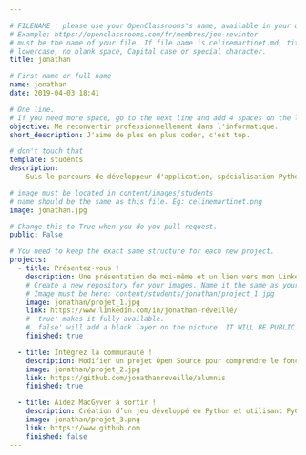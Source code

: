 ```yaml
---

# FILENAME : please use your OpenClassrooms's name, available in your url.
# Example: https://openclassrooms.com/fr/membres/jon-revinter
# must be the name of your file. If file name is celinemartinet.md, title is celinemartinet.
# lowercase, no blank space, Capital case or special character.
title: jonathan

# First name or full name
name: jonathan
date: 2019-04-03 18:41

# One line.
# If you need more space, go to the next line and add 4 spaces on the left, as in 'description'.
objective: Me reconvertir professionnellement dans l'informatique.
short_description: J'aime de plus en plus coder, c'est top.

# don't touch that
template: students
description:
    Suis le parcours de développeur d'application, spécialisation Python en langage serveur et Django en Framework.

# image must be located in content/images/students
# name should be the same as this file. Eg: celinemartinet.png
image: jonathan.jpg

# Change this to True when you do you pull request.
public: False

# You need to keep the exact same structure for each new project.
projects:
  - title: Présentez-vous !
    description: Une présentation de moi-même et un lien vers mon LinkedIn.
    # Create a new repository for your images. Name it the same as your nickname and profile picture.
    # Image must be here: content/students/jonathan/project_1.jpg
    image: jonathan/projet_1.jpg
    link: https://www.linkedin.com/in/jonathan-réveillé/
    # 'true' makes it fully available.
    # 'false' will add a black layer on the picture. IT WILL BE PUBLIC!
    finished: true

  - title: Intégrez la communauté !
    description: Modifier un projet Open Source pour comprendre le fonctionnement de Git, de Github et des pull requests. 
    image: jonathan/projet_2.jpg
    link: https://github.com/jonathanreveille/alumnis
    finished: true

  - title: Aidez MacGyver à sortir !
    description: Création d’un jeu développé en Python et utilisant PyGame.
    image: jonathan/projet_3.png
    link: https://www.github.com
    finished: false
---
```

